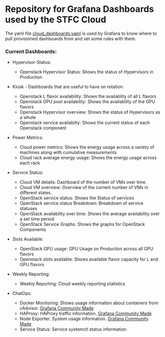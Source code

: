 # Repository for Grafana Dashboards used by the STFC Cloud

The yaml file [cloud_dashboards.yaml](cloud_dashboards.yaml) is used by Grafana to know where to pull provisioned dashboards from and set some rules with them.


### Current Dashboards:

- Hypervisor-Status:
    - Openstack Hypervisor Status: Shows the status of Hypervisors in Production

- Kiosk - Dashboards that are useful to have on rotation:
    - Openstack L flavor availability: Shows the availablity of all L flavors
    - Openstack GPU pool availability: Shows the availability of the GPU flavors
    - Openstack Hypervisor overview: Shows the status of Hypervisors as a whole
    - Openstack service availabilty: Shows the current status of each Openstack component

- Power Metrics:
    - Cloud power metrics: Shows the energy usage across a variety of machines along with cumulative measurements
    - Cloud rack average energy usage: Shows the energy usage across each rack

- Service Status:
    - Cloud VM details: Dashboard of the number of VMs over time.
    - Cloud VM overview: Overview of the current number of VMs in different states.
    - OpenStack service status: Shows the Status of services
    - OpenStack service status Breakdown: Breakdown of service statuses
    - OpenStack availability over time: Shows the average availability over a set time period
    - OpenStack Service Graphs: Shows the graphs for OpenStack Components

- Slots Available:
    - OpenStack GPU usage: GPU Usage on Production across all GPU flavors
    - Openstack slots available: Shows available flavor capacity for L and GPU flavors

- Weekly Reporting:
    - Weekly Reporting: Cloud weekly reporting statistics

- ChatOps:
    - Docker Monitoring: Shows usage information about containers from cAdvisor. [Grafana Community Made](https://grafana.com/grafana/dashboards/15798-docker-monitoring/)
    - HAProxy: HAProxy traffic information. [Grafana Community Made](https://github.com/rfmoz/grafana-dashboards)
    - Node Exporter: System usage information. [Grafana Community Made](https://github.com/rfmoz/grafana-dashboards)
    - Service Status: Service systemctl status information.
